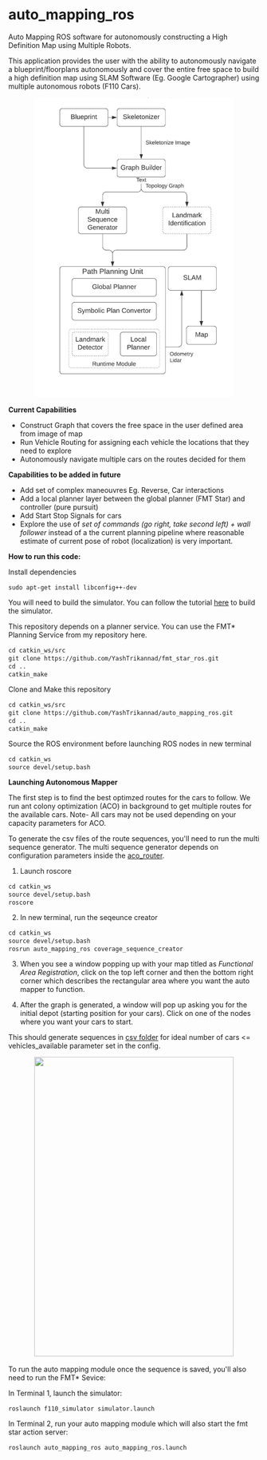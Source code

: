 # auto_mapping_ros
Auto Mapping ROS software for autonomously constructing a High Definition Map using Multiple Robots.

This application provides the user with the ability to autonomously navigate a blueprint/floorplans autonomously and cover the entire free space to build a high definition map using SLAM Software (Eg. Google Cartographer) using multiple autonomous robots (F110 Cars).

<p align="center"><img src="media/auto_mapping_ros.jpg" width="400" height="600">
</p>

**Current Capabilities**
- Construct Graph that covers the free space in the user defined area from image of map
- Run Vehicle Routing for assigning each vehicle the locations that they need to explore
- Autonomously navigate multiple cars on the routes decided for them

**Capabilities to be added in future**
- Add set of complex maneouvres Eg. Reverse, Car interactions
- Add a local planner layer between the global planner (FMT Star) and controller (pure pursuit)
- Add Start Stop Signals for cars
- Explore the use of *set of commands (go right, take second left) + wall follower* instead of a the current planning pipeline where reasonable estimate of current pose of robot (localization) is very important. 


**How to run this code:**

Install dependencies
```
sudo apt-get install libconfig++-dev
```

You will need to build the simulator. You can follow the tutorial [here](https://github.com/YashTrikannad/f110-simulator-multi-agent) to build the simulator.

This repository depends on a planner service. You can use the FMT* Planning Service from my repository here.
```
cd catkin_ws/src
git clone https://github.com/YashTrikannad/fmt_star_ros.git
cd ..
catkin_make

```
Clone and Make this repository
```
cd catkin_ws/src
git clone https://github.com/YashTrikannad/auto_mapping_ros.git
cd ..
catkin_make
```

Source the ROS environment before launching ROS nodes in new terminal
```
cd catkin_ws
source devel/setup.bash
```
**Launching Autonomous Mapper**

The first step is to find the best optimzed routes for the cars to follow. We run ant colony optimization (ACO) in background to get multiple routes for the available cars. Note- All cars may not be used depending on your capacity parameters for ACO. 

To generate the csv files of the route sequences, you'll need to run the multi sequence generator. The multi sequence generator depends on configuration parameters inside the [aco_router](https://github.com/YashTrikannad/aco_router/blob/8964081f2319e5ae4dd99a25f29365ba24645b78/config.cfg). 


1. Launch roscore
```
cd catkin_ws
source devel/setup.bash
roscore
```
2. In new terminal, run the seqeunce creator
```
cd catkin_ws
source devel/setup.bash
rosrun auto_mapping_ros coverage_sequence_creator
```
3. When you see a window popping up with your map titled as *Functional Area Registration*, click on the top left corner and then the bottom right corner which describes the rectangular area where you want the auto mapper to function.

4. After the graph is generated, a window will pop up asking you for the initial depot (starting position for your cars). Click on one of the nodes where you want your cars to start. 

This should generate sequences in [csv folder](https://github.com/YashTrikannad/auto_mapping_ros/tree/master/csv) for ideal number of cars <= vehicles_available parameter set in the config.


<p align="center"><img src="media/multi_agent.gif" width="400" height="600">
</p>


To run the auto mapping module once the sequence is saved, you'll also need to run the FMT* Sevice:

In Terminal 1, launch the simulator:
```
roslaunch f110_simulator simulator.launch
```

In Terminal 2, run your auto mapping module which will also start the fmt star action server:
```
roslaunch auto_mapping_ros auto_mapping_ros.launch
```
